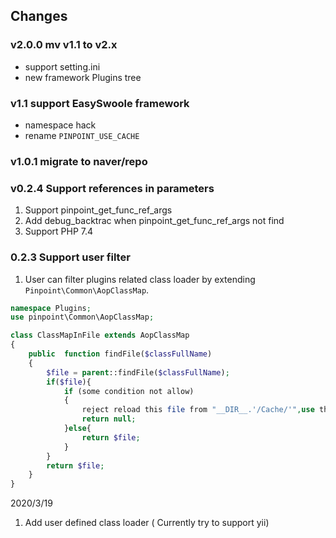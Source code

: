﻿## Changes

### v2.0.0 mv v1.1 to v2.x
* support setting.ini
* new framework Plugins tree

### v1.1 support EasySwoole framework
* namespace hack
* rename `PINPOINT_USE_CACHE`

### v1.0.1 migrate to naver/repo
### v0.2.4 Support references in parameters
1. Support pinpoint_get_func_ref_args
2. Add debug_backtrac when pinpoint_get_func_ref_args not find
3. Support PHP 7.4

### 0.2.3 Support user filter

1. User can filter plugins related class loader by extending `Pinpoint\Common\AopClassMap`.

``` php
namespace Plugins;
use pinpoint\Common\AopClassMap;

class ClassMapInFile extends AopClassMap
{
    public  function findFile($classFullName)
    {
        $file = parent::findFile($classFullName);
        if($file){
            if (some condition not allow)
            {
                reject reload this file from "__DIR__.'/Cache/'",use the origin file
                return null;
            }else{
                return $file;
            }
        }
        return $file;
    }
}

```

2020/3/19
1. Add user defined class loader ( Currently try to support yii)